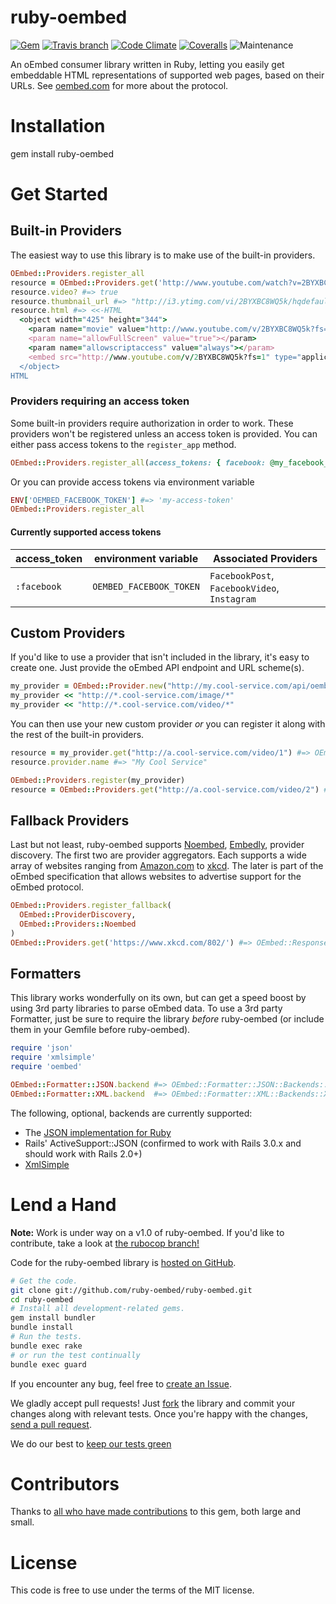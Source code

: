 # ruby-oembed

[![Gem](https://img.shields.io/gem/v/ruby-oembed.svg)](https://rubygems.org/gems/ruby-oembed)
[![Travis branch](https://img.shields.io/travis/ruby-oembed/ruby-oembed/master.svg)](https://travis-ci.org/ruby-oembed/ruby-oembed/branches)
[![Code Climate](https://img.shields.io/codeclimate/maintainability/ruby-oembed/ruby-oembed.svg)](https://codeclimate.com/github/ruby-oembed/ruby-oembed)
[![Coveralls](https://coveralls.io/repos/github/ruby-oembed/ruby-oembed/badge.svg?branch=coveralls)](https://coveralls.io/github/ruby-oembed/ruby-oembed?branch=coveralls)
![Maintenance](https://img.shields.io/maintenance/yes/2020.svg)


An oEmbed consumer library written in Ruby, letting you easily get embeddable HTML representations of supported web pages, based on their URLs. See [oembed.com](http://oembed.com) for more about the protocol.

# Installation

  gem install ruby-oembed

# Get Started

## Built-in Providers

The easiest way to use this library is to make use of the built-in providers.

```ruby
OEmbed::Providers.register_all
resource = OEmbed::Providers.get('http://www.youtube.com/watch?v=2BYXBC8WQ5k')
resource.video? #=> true
resource.thumbnail_url #=> "http://i3.ytimg.com/vi/2BYXBC8WQ5k/hqdefault.jpg"
resource.html #=> <<-HTML
  <object width="425" height="344">
    <param name="movie" value="http://www.youtube.com/v/2BYXBC8WQ5k?fs=1"></param>
    <param name="allowFullScreen" value="true"></param>
    <param name="allowscriptaccess" value="always"></param>
    <embed src="http://www.youtube.com/v/2BYXBC8WQ5k?fs=1" type="application/x-shockwave-flash" width="425" height="344" allowscriptaccess="always" allowfullscreen="true"></embed>
  </object>
HTML
```

### Providers requiring an access token

Some built-in providers require authorization in order to work. These providers won't be registered unless an access token is provided. You can either pass access tokens to the `register_app` method.

```ruby
OEmbed::Providers.register_all(access_tokens: { facebook: @my_facebook_token })
```

Or you can provide access tokens via environment variable
```ruby
ENV['OEMBED_FACEBOOK_TOKEN'] #=> 'my-access-token'
OEmbed::Providers.register_all
```

#### Currently supported access tokens

| access_token | environment variable    | Associated Providers |
|--------------|-------------------------|----------------------|
| `:facebook`  | `OEMBED_FACEBOOK_TOKEN` | `FacebookPost`, `FacebookVideo`, `Instagram` |

## Custom Providers

If you'd like to use a provider that isn't included in the library, it's easy to create one. Just provide the oEmbed API endpoint and URL scheme(s).

```ruby
my_provider = OEmbed::Provider.new("http://my.cool-service.com/api/oembed_endpoint.{format}")
my_provider << "http://*.cool-service.com/image/*"
my_provider << "http://*.cool-service.com/video/*"
```

You can then use your new custom provider *or* you can register it along with the rest of the built-in providers.

```ruby
resource = my_provider.get("http://a.cool-service.com/video/1") #=> OEmbed::Response
resource.provider.name #=> "My Cool Service"

OEmbed::Providers.register(my_provider)
resource = OEmbed::Providers.get("http://a.cool-service.com/video/2") #=> OEmbed::Response
```

## Fallback Providers

Last but not least, ruby-oembed supports [Noembed](https://noembed.com/), [Embedly](http://embed.ly), provider discovery. The first two are provider aggregators. Each supports a wide array of websites ranging from [Amazon.com](http://www.amazon.com) to [xkcd](http://www.xkcd.com). The later is part of the oEmbed specification that allows websites to advertise support for the oEmbed protocol.

```ruby
OEmbed::Providers.register_fallback(
  OEmbed::ProviderDiscovery,
  OEmbed::Providers::Noembed
)
OEmbed::Providers.get('https://www.xkcd.com/802/') #=> OEmbed::Response
```

## Formatters

This library works wonderfully on its own, but can get a speed boost by using 3rd party libraries to parse oEmbed data. To use a 3rd party Formatter, just be sure to require the library _before_ ruby-oembed (or include them in your Gemfile before ruby-oembed).

```ruby
require 'json'
require 'xmlsimple'
require 'oembed'

OEmbed::Formatter::JSON.backend #=> OEmbed::Formatter::JSON::Backends::JSONGem
OEmbed::Formatter::XML.backend  #=> OEmbed::Formatter::XML::Backends::XmlSimple
```

The following, optional, backends are currently supported:
* The [JSON implementation for Ruby](http://flori.github.com/json/)
* Rails' ActiveSupport::JSON (confirmed to work with Rails 3.0.x and should work with Rails 2.0+)
* [XmlSimple](http://xml-simple.rubyforge.org/)

# Lend a Hand

**Note:** Work is under way on a v1.0 of ruby-oembed. If you'd like to contribute, take a look at [the rubocop branch!](https://github.com/ruby-oembed/ruby-oembed/tree/rubocop)

Code for the ruby-oembed library is [hosted on GitHub](https://github.com/ruby-oembed/ruby-oembed).

```bash
# Get the code.
git clone git://github.com/ruby-oembed/ruby-oembed.git
cd ruby-oembed
# Install all development-related gems.
gem install bundler
bundle install
# Run the tests.
bundle exec rake
# or run the test continually
bundle exec guard
```

If you encounter any bug, feel free to [create an Issue](https://github.com/ruby-oembed/ruby-oembed/issues).

We gladly accept pull requests! Just [fork](http://help.github.com/forking/) the library and commit your changes along with relevant tests. Once you're happy with the changes, [send a pull request](http://help.github.com/pull-requests/).

We do our best to [keep our tests green](https://app.travis-ci.com/github/ruby-oembed/ruby-oembed)

# Contributors

Thanks to [all who have made contributions](https://github.com/ruby-oembed/ruby-oembed/contributors) to this gem, both large and small.

# License

This code is free to use under the terms of the MIT license.
